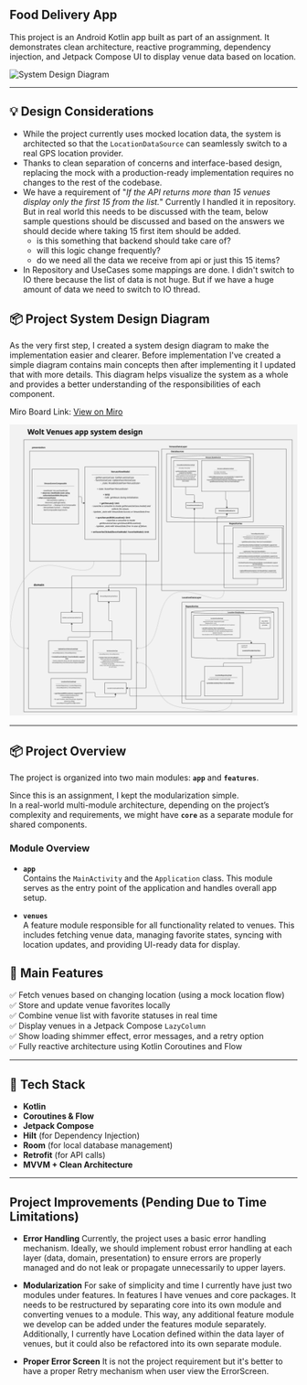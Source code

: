 ## Food Delivery App

This project is an Android Kotlin app built as part of an assignment.
It demonstrates clean architecture, reactive programming, dependency injection, and Jetpack Compose UI to display venue data based on location.

<img src="images/screenshot.png" alt="System Design Diagram" width="300"/>

---
## 💡 Design Considerations

- While the project currently uses mocked location data, the system is architected so that the `LocationDataSource` can seamlessly switch to a real GPS location provider.
- Thanks to clean separation of concerns and interface-based design, replacing the mock with a production-ready implementation requires no changes to the rest of the codebase.
- We have a requirement of "*If the API returns more than 15 venues display only the first 15 from the list.*" Currently I handled it in repository. But in real world this needs to be discussed with the team, below sample questions should be discussed and based on the answers we should decide where taking 15 first item should be added.  
  - is this something that backend should take care of?
  - will this logic change frequently? 
  - do we need all the data we receive from api or just this 15 items?
- In Repository and UseCases some mappings are done. I didn't switch to IO there because the list of data is not huge. But if we have a huge amount of data we need to switch to IO thread. 

## 📦 Project System Design Diagram 
As the very first step, I created a system design diagram to make the implementation easier and clearer.
Before implementation I've created a simple diagram contains main concepts then after implementing it I updated that with more details.
This diagram helps visualize the system as a whole and provides a better understanding of the responsibilities of each component. 

Miro Board Link: [View on Miro](https://miro.com/app/board/uXjVI63e-IQ=/?share_link_id=154204231591)

<img src="images/diagram.jpg" alt="System Design Diagram" width="900"/>

---

## 📦 Project Overview
The project is organized into two main modules: **`app`** and **`features`**.

Since this is an assignment, I kept the modularization simple.  
In a real-world multi-module architecture, depending on the project’s complexity and requirements, we might have **`core`** as a separate module for shared components.

### Module Overview

- **`app`**  
  Contains the `MainActivity` and the `Application` class. This module serves as the entry point of the application and handles overall app setup.

- **`venues`**  
  A feature module responsible for all functionality related to venues. This includes fetching venue data, managing favorite states, syncing with location updates, and providing UI-ready data for display.

## 🚀 Main Features

✅ Fetch venues based on changing location (using a mock location flow)  
✅ Store and update venue favorites locally  
✅ Combine venue list with favorite statuses in real time  
✅ Display venues in a Jetpack Compose `LazyColumn`  
✅ Show loading shimmer effect, error messages, and a retry option  
✅ Fully reactive architecture using Kotlin Coroutines and Flow

---

## 🔧 Tech Stack

- **Kotlin**
- **Coroutines & Flow**
- **Jetpack Compose**
- **Hilt** (for Dependency Injection)
- **Room** (for local database management)
- **Retrofit** (for API calls)
- **MVVM + Clean Architecture**

-----

## Project Improvements (Pending Due to Time Limitations)
- **Error Handling**
Currently, the project uses a basic error handling mechanism. Ideally, we should implement robust error handling at each layer (data, domain, presentation) to ensure errors are properly managed and do not leak or propagate unnecessarily to upper layers.

- **Modularization**
For sake of simplicity and time I currently have just two modules under features. In features I have venues and core packages. It needs to be restructured by separating core into its own module and converting venues to a module. This way, any additional feature module we develop can be added under the features module separately.
Additionally, I currently have Location defined within the data layer of venues, but it could also be refactored into its own separate module.

- **Proper Error Screen**
It is not the project requirement but it's better to have a proper Retry mechanism when user view the ErrorScreen.


